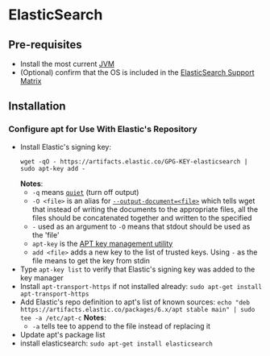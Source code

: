 ElasticSearch
=============

Pre-requisites
--------------

- Install the most current [JVM][link01]
- (Optional) confirm that the OS is included in the [ElasticSearch Support Matrix][link02]

Installation
------------
### Configure apt for Use With Elastic's Repository ###
- Install Elastic's signing key:  
  ```
  wget -qO - https://artifacts.elastic.co/GPG-KEY-elasticsearch | sudo apt-key add -
  ```
  **Notes**:
  - `-q` means [`quiet`][link03] (turn off output)
  - `-O <file>` is an alias for [`--output-document=<file>`][link04] which tells wget that instead of writing the documents to the 
    appropriate files, all the files should be concatenated together and written to the specified <file>
  - `-` used as an argument to `-O` means that stdout should be used as the 'file'
  - `apt-key` is the [APT key management utility][link05]
  - `add <file>` adds a new key to the list of trusted keys. Using `-` as the file means to get the key from stdin
- Type `apt-key list` to verify that Elastic's signing key was added to the key manager
- Install `apt-transport-https` if not installed already:
  `sudo apt-get install apt-transport-https`
- Add Elastic's repo definition to apt's list of known sources:
  `echo "deb https://artifacts.elastic.co/packages/6.x/apt stable main" | sudo tee -a /etc/apt-c`
  **Notes**:
  - `-a` tells tee to append to the file instead of replacing it
- Update apt's package list
- install elasticsearch:
  `sudo apt-get install elasticsearch`




[link01]: https://github.com/Crossroadsman/ServerAdmin/blob/master/java.md
[link02]: https://www.elastic.co/support/matrix
[link03]: https://www.gnu.org/software/wget/manual/html_node/Logging-and-Input-File-Options.html#Logging-and-Input-File-Options
[link04]: https://www.gnu.org/software/wget/manual/html_node/Download-Options.html#Download-Options
[link05]: https://www.systutorials.com/docs/linux/man/8-apt-key/
